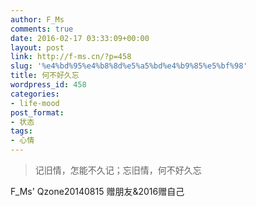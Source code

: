```yaml
---
author: F_Ms
comments: true
date: 2016-02-17 03:33:09+00:00
layout: post
link: http://f-ms.cn/?p=458
slug: '%e4%bd%95%e4%b8%8d%e5%a5%bd%e4%b9%85%e5%bf%98'
title: 何不好久忘
wordpress_id: 458
categories:
- life-mood
post_format:
- 状态
tags:
- 心情
---
```


<blockquote>记旧情，怎能不久记；忘旧情，何不好久忘</blockquote>


F_Ms' Qzone20140815 赠朋友&2016赠自己
